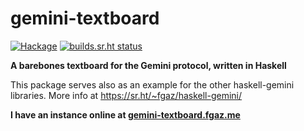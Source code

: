 # gemini-textboard

[![Hackage](https://img.shields.io/hackage/v/gemini-textboard.svg)](https://hackage.haskell.org/package/gemini-textboard)
[![builds.sr.ht status](https://builds.sr.ht/~fgaz/gemini-textboard.svg)](https://builds.sr.ht/~fgaz/gemini-textboard?)

**A barebones textboard for the Gemini protocol, written in Haskell**

This package serves also as an example for the other haskell-gemini libraries.
More info at https://sr.ht/~fgaz/haskell-gemini/

**I have an instance online at [gemini-textboard.fgaz.me](gemini://gemini-textboard.fgaz.me)**

